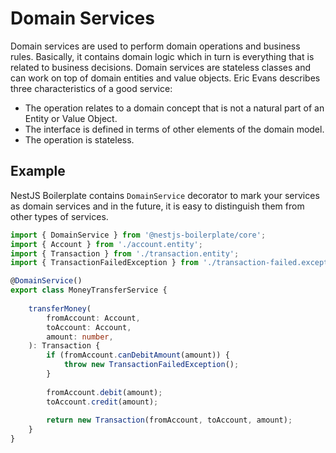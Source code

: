 # Domain Services

Domain services are used to perform domain operations and business rules. Basically, it contains domain logic which
in turn is everything that is related to business decisions. Domain services are stateless classes and can work on top 
of domain entities and value objects. Eric Evans describes three characteristics of a good service:

* The operation relates to a domain concept that is not a natural part of an Entity or Value Object.
* The interface is defined in terms of other elements of the domain model.
* The operation is stateless.

## Example

NestJS Boilerplate contains `DomainService` decorator to mark your services as domain services and in the future, 
it is easy to distinguish them from other types of services.

```typescript
import { DomainService } from '@nestjs-boilerplate/core';
import { Account } from './account.entity';
import { Transaction } from './transaction.entity';
import { TransactionFailedException } from './transaction-failed.exception';

@DomainService()
export class MoneyTransferService {
    
    transferMoney(
        fromAccount: Account,
        toAccount: Account,
        amount: number,
    ): Transaction {
        if (fromAccount.canDebitAmount(amount)) {
            throw new TransactionFailedException();
        }
        
        fromAccount.debit(amount);
        toAccount.credit(amount);
        
        return new Transaction(fromAccount, toAccount, amount);
    }
}
```
